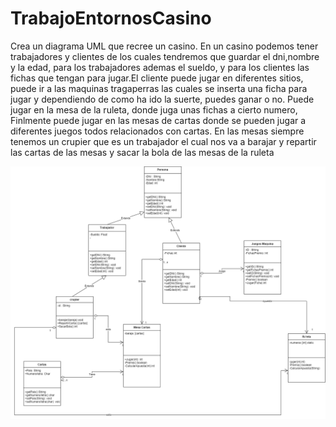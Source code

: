 # TrabajoEntornosCasino

Crea un diagrama UML que recree un casino. En un casino podemos tener trabajadores y clientes de los cuales tendremos que guardar el dni,nombre y la edad, para los trabajadores ademas el sueldo, y para los clientes las fichas que tengan para jugar.El cliente puede jugar en diferentes sitios, puede ir a las maquinas tragaperras las cuales se inserta una ficha para jugar y dependiendo de como ha ido la suerte, puedes ganar o no. Puede jugar en la mesa de la ruleta, donde juga unas fichas a cierto numero, Finlmente puede jugar en las mesas de cartas donde se pueden jugar a diferentes juegos todos relacionados con cartas. En las mesas siempre tenemos un crupier que es un trabajador el cual nos va a barajar y repartir las cartas de las mesas y sacar la bola de las mesas de la ruleta 

![captura imagen diagrama casino](casino.png)
